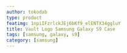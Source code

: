 ```yaml
---
author: tokodab
type: product
featimg: 1npiIFzrlckJEj6bKf9_elENTX34ggluY
title: Vault Logo Samsung Galaxy S9 Case
tags: [samsung, galaxy, s9]
category: [samsung]
---
```

